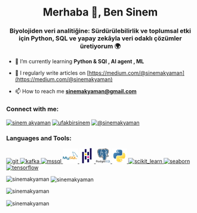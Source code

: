 <h1 align="center">Merhaba 👋, Ben Sinem</h1>
<h3 align="center">Biyolojiden veri analitiğine: Sürdürülebilirlik ve toplumsal etki için Python, SQL ve yapay zekâyla veri odaklı çözümler üretiyorum 🌍</h3>

- 🌱 I’m currently learning **Python & SQl , AI agent , ML**

- 📝 I regularly write articles on [https://medium.com/@sinemakyaman](https://medium.com/@sinemakyaman)

- 📫 How to reach me **sinemakyaman@gmail.com**

<h3 align="left">Connect with me:</h3>
<p align="left">
<a href="https://linkedin.com/in/sinem akyaman" target="blank"><img align="center" src="https://raw.githubusercontent.com/rahuldkjain/github-profile-readme-generator/master/src/images/icons/Social/linked-in-alt.svg" alt="sinem akyaman" height="30" width="40" /></a>
<a href="https://instagram.com/ufakbirsinem"" target="blank"><img align="center" src="https://raw.githubusercontent.com/rahuldkjain/github-profile-readme-generator/master/src/images/icons/Social/instagram.svg" alt="ufakbirsinem"" height="30" width="40" /></a>
<a href="https://medium.com/@sinemakyaman" target="blank"><img align="center" src="https://raw.githubusercontent.com/rahuldkjain/github-profile-readme-generator/master/src/images/icons/Social/medium.svg" alt="@sinemakyaman" height="30" width="40" /></a>
</p>

<h3 align="left">Languages and Tools:</h3>
<p align="left"> <a href="https://git-scm.com/" target="_blank" rel="noreferrer"> <img src="https://www.vectorlogo.zone/logos/git-scm/git-scm-icon.svg" alt="git" width="40" height="40"/> </a> <a href="https://kafka.apache.org/" target="_blank" rel="noreferrer"> <img src="https://www.vectorlogo.zone/logos/apache_kafka/apache_kafka-icon.svg" alt="kafka" width="40" height="40"/> </a> <a href="https://www.microsoft.com/en-us/sql-server" target="_blank" rel="noreferrer"> <img src="https://www.svgrepo.com/show/303229/microsoft-sql-server-logo.svg" alt="mssql" width="40" height="40"/> </a> <a href="https://www.mysql.com/" target="_blank" rel="noreferrer"> <img src="https://raw.githubusercontent.com/devicons/devicon/master/icons/mysql/mysql-original-wordmark.svg" alt="mysql" width="40" height="40"/> </a> <a href="https://pandas.pydata.org/" target="_blank" rel="noreferrer"> <img src="https://raw.githubusercontent.com/devicons/devicon/2ae2a900d2f041da66e950e4d48052658d850630/icons/pandas/pandas-original.svg" alt="pandas" width="40" height="40"/> </a> <a href="https://www.postgresql.org" target="_blank" rel="noreferrer"> <img src="https://raw.githubusercontent.com/devicons/devicon/master/icons/postgresql/postgresql-original-wordmark.svg" alt="postgresql" width="40" height="40"/> </a> <a href="https://www.python.org" target="_blank" rel="noreferrer"> <img src="https://raw.githubusercontent.com/devicons/devicon/master/icons/python/python-original.svg" alt="python" width="40" height="40"/> </a> <a href="https://scikit-learn.org/" target="_blank" rel="noreferrer"> 
<img src="https://upload.wikimedia.org/wikipedia/commons/0/05/Scikit_learn_logo_small.svg" alt="scikit_learn" width="40" height="40"/> </a> <a href="https://seaborn.pydata.org/" target="_blank" rel="noreferrer"> <img src="https://seaborn.pydata.org/_images/logo-mark-lightbg.svg" alt="seaborn" width="40" height="40"/> </a> <a href="https://www.tensorflow.org" target="_blank" rel="noreferrer"> <img src="https://www.vectorlogo.zone/logos/tensorflow/tensorflow-icon.svg" alt="tensorflow" width="40" height="40"/> </a> </p>

<p><img align="left" src="https://github-readme-stats.vercel.app/api/top-langs?username=sinemakyaman&show_icons=true&locale=en&layout=compact" alt="sinemakyaman" /></p>

<p>&nbsp;<img align="center" src="https://github-readme-stats.vercel.app/api?username=sinemakyaman&show_icons=true&locale=en" alt="sinemakyaman" /></p>
<p align="left"> <img src="https://komarev.com/ghpvc/?username=sinemakyaman&label=Profile%20views&color=0e75b6&style=flat" alt="sinemakyaman" /> </p>
<p><img align="center" src="https://github-readme-streak-stats.herokuapp.com/?user=sinemakyaman&" alt="sinemakyaman" /></p>

